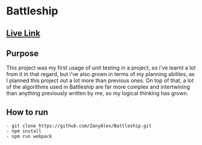 # Battleship

## [Live Link](https://zanyalex.github.io/Battleship/)


## Purpose
This project was my first usage of unit testing in a project, so i've learnt a lot from it in that regard, but i've also grown in terms of my planning abilites, as I planned this project out a lot more than previous ones. On top of that, a lot of the algorithms used in Battleship are far more complex and intertwining than anything previously written by me, so my logical thinking has grown.

## How to run
```
- git clone https://github.com/ZanyAlex/Battleship.git
- npm install
- npm run webpack
```

